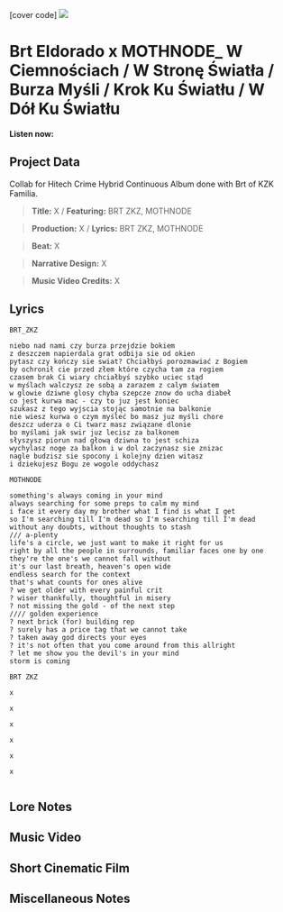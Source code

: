 [cover code] ![](57175019_319474918741616_8502199518755923887_n.jpg)

# Brt Eldorado x MOTHNODE_ W Ciemnościach / W Stronę Światła / Burza Myśli / Krok Ku Światłu / W Dół Ku Światłu

**Listen now:** 

## Project Data

Collab for Hitech Crime Hybrid Continuous Album done with Brt of KZK Familia.

> **Title:** X / **Featuring:** BRT ZKZ, MOTHNODE

> **Production:** X / **Lyrics:** BRT ZKZ, MOTHNODE

> **Beat:** X

> **Narrative Design:** X

> **Music Video Credits:** X


## Lyrics

```
BRT_ZKZ

niebo nad nami czy burza przejdzie bokiem 
z deszczem napierdala grat odbija sie od okien 
pytasz czy kończy sie swiat? Chciałbyś porozmawiać z Bogiem
by ochronił cie przed złem które czycha tam za rogiem 
czasem brak Ci wiary chciałbyś szybko uciec stąd 
w myślach walczysz ze sobą a zarazem z calym światem 
w glowie dziwne glosy chyba szepcze znow do ucha diabeł
co jest kurwa mac - czy to juz jest koniec
szukasz z tego wyjscia stojąc samotnie na balkonie
nie wiesz kurwa o czym myśleć bo masz juz myśli chore 
deszcz uderza o Ci twarz masz związane dlonie 
bo myślami jak swir juz lecisz za balkonem
słyszysz piorun nad głową dziwna to jest schiza
wychylasz noge za balkon i w dol zaczynasz sie znizac 
nagle budzisz sie spocony i kolejny dzien witasz 
i dziekujesz Bogu ze wogole oddychasz

MOTHNODE

something's always coming in your mind
always searching for some preps to calm my mind
i face it every day my brother what I find is what I get 
so I'm searching till I'm dead so I'm searching till I'm dead
without any doubts, without thoughts to stash                           /// a-plenty
life's a circle, we just want to make it right for us
right by all the people in surrounds, familiar faces one by one
they're the one's we cannot fall without
it's our last breath, heaven's open wide 
endless search for the context
that's what counts for ones alive
? we get older with every painful crit
? wiser thankfully, thoughtful in misery 
? not missing the gold - of the next step                                 //// golden experience
? next brick (for) building rep 
? surely has a price tag that we cannot take
? taken away god directs your eyes
? it's not often that you come around from this allright
? let me show you the devil's in your mind
storm is coming

BRT ZKZ

x

x

x

x

x

x


```

## Lore Notes

## Music Video

## Short Cinematic Film

## Miscellaneous Notes
